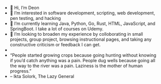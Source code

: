 - 👋 Hi, I’m Deon
- 👀 I’m interested in software development, scripting, web development, pen testing, and hacking
- 🌱 I’m currently learning Java, Python, Go, Rust, HTML, JavaScript, and SpringBoot. I take a lot of courses on Udemy.
- 💞️ I’m looking to broaden my experience by colloborating in small projects, group project, browsing instructional pages, and taking any constructive criticism or feedback I can get.
- 
- “People started growing crops because going hunting without knowing if you’d catch anything was a pain. People dug wells because going all the way to the river was a pain. Laziness is the mother of human progress.” 
- – Ikta Solork, The Lazy General

<!---
NirvanaAchieved/NirvanaAchieved is a ✨ special ✨ repository because its `README.md` (this file) appears on your GitHub profile.
You can click the Preview link to take a look at your changes.
--->
